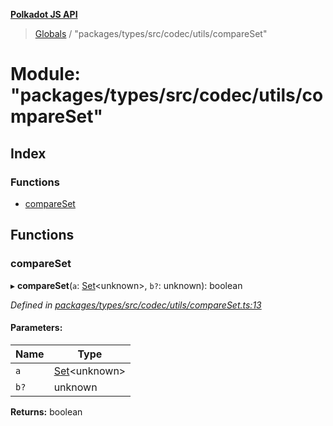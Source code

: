 **[Polkadot JS API](../README.md)**

> [Globals](../globals.md) / "packages/types/src/codec/utils/compareSet"

# Module: "packages/types/src/codec/utils/compareSet"

## Index

### Functions

* [compareSet](_packages_types_src_codec_utils_compareset_.md#compareset)

## Functions

### compareSet

▸ **compareSet**(`a`: [Set](../classes/_packages_types_src_codec_btreeset_.btreeset.md#set)\<unknown>, `b?`: unknown): boolean

*Defined in [packages/types/src/codec/utils/compareSet.ts:13](https://github.com/polkadot-js/api/blob/d3703c072/packages/types/src/codec/utils/compareSet.ts#L13)*

#### Parameters:

Name | Type |
------ | ------ |
`a` | [Set](../classes/_packages_types_src_codec_btreeset_.btreeset.md#set)\<unknown> |
`b?` | unknown |

**Returns:** boolean
